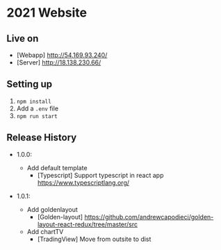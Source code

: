 
# 2021 Website

## Live on

* [Webapp] http://54.169.93.240/
* [Server] http://18.138.230.66/

## Setting up
1. `npm install`
2. Add a `.env` file
3. `npm run start`



## Release History

* 1.0.0:
    - Add default template
        - [Typescript] Support typescript in react app https://www.typescriptlang.org/

* 1.0.1:
    - Add goldenlayout
        - [Golden-layout] https://github.com/andrewcapodieci/golden-layout-react-redux/tree/master/src
    - Add chartTV
        - [TradingView] Move from outsite to dist 
